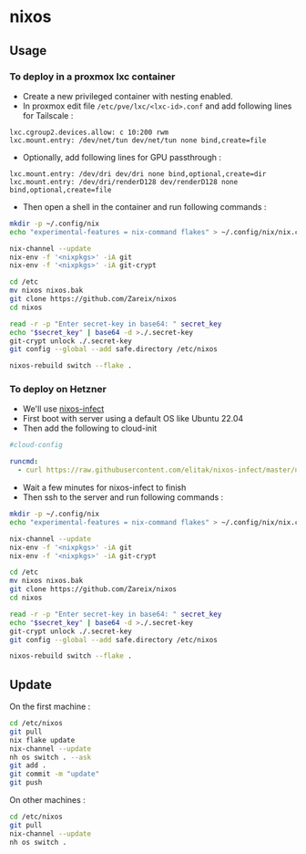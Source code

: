 # nixos

## Usage

### To deploy in a proxmox lxc container

- Create a new privileged container with nesting enabled.
- In proxmox edit file `/etc/pve/lxc/<lxc-id>.conf` and add following lines for Tailscale :

```plain
lxc.cgroup2.devices.allow: c 10:200 rwm
lxc.mount.entry: /dev/net/tun dev/net/tun none bind,create=file
```

- Optionally, add following lines for GPU passthrough :

```plain
lxc.mount.entry: /dev/dri dev/dri none bind,optional,create=dir
lxc.mount.entry: /dev/dri/renderD128 dev/renderD128 none bind,optional,create=file
```

- Then open a shell in the container and run following commands :

```sh
mkdir -p ~/.config/nix
echo "experimental-features = nix-command flakes" > ~/.config/nix/nix.conf

nix-channel --update
nix-env -f '<nixpkgs>' -iA git
nix-env -f '<nixpkgs>' -iA git-crypt

cd /etc
mv nixos nixos.bak
git clone https://github.com/Zareix/nixos
cd nixos

read -r -p "Enter secret-key in base64: " secret_key
echo "$secret_key" | base64 -d >./.secret-key
git-crypt unlock ./.secret-key
git config --global --add safe.directory /etc/nixos

nixos-rebuild switch --flake .
```

### To deploy on Hetzner

- We'll use [nixos-infect](https://github.com/elitak/nixos-infect)
- First boot with server using a default OS like Ubuntu 22.04
- Then add the following to cloud-init

```yaml
#cloud-config

runcmd:
  - curl https://raw.githubusercontent.com/elitak/nixos-infect/master/nixos-infect | PROVIDER=hetznercloud NIX_CHANNEL=nixos-24.05 bash 2>&1 | tee /tmp/infect.log
```

- Wait a few minutes for nixos-infect to finish
- Then ssh to the server and run following commands :

```sh
mkdir -p ~/.config/nix
echo "experimental-features = nix-command flakes" > ~/.config/nix/nix.conf

nix-channel --update
nix-env -f '<nixpkgs>' -iA git
nix-env -f '<nixpkgs>' -iA git-crypt

cd /etc
mv nixos nixos.bak
git clone https://github.com/Zareix/nixos
cd nixos

read -r -p "Enter secret-key in base64: " secret_key
echo "$secret_key" | base64 -d >./.secret-key
git-crypt unlock ./.secret-key
git config --global --add safe.directory /etc/nixos

nixos-rebuild switch --flake .
```

## Update

On the first machine :

```sh
cd /etc/nixos
git pull
nix flake update
nix-channel --update
nh os switch . --ask
git add .
git commit -m "update"
git push
```

On other machines :

```sh
cd /etc/nixos
git pull
nix-channel --update
nh os switch .
```
